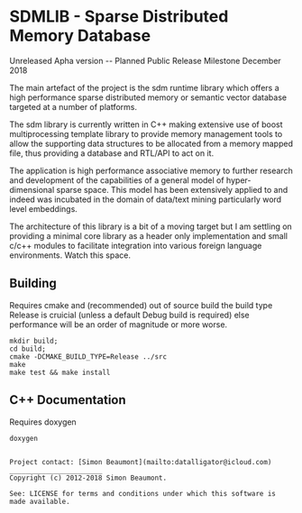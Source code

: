 SDMLIB - Sparse Distributed Memory Database 
===========================================

Unreleased Apha version -- Planned Public Release Milestone December 2018

The main artefact of the project is the sdm runtime library which
offers a high performance sparse distributed memory or semantic vector
database targeted at a number of platforms.

The sdm library is currently written in C++ making extensive use of
boost multiprocessing template library to provide memory management
tools to allow the supporting data structures to be allocated from a
memory mapped file, thus providing a database and RTL/API to act on it.

The application is high performance associative memory to further
research and development of the capabilities of a general model of
hyper-dimensional sparse space. This model has been extensively
applied to and indeed was incubated in the domain of data/text
mining particularly word level embeddings.

The architecture of this library is a bit of a moving target but I am
settling on providing a minimal core library as a header only
implementation and small c/c++ modules to facilitate integration into
various foreign language environments. Watch this space. 


Building 
-------- 

Requires cmake and (recommended) out of source build the build type
Release is cruicial (unless a default Debug build is required) else
performance will be an order of magnitude or more worse.

```shell
mkdir build;
cd build;
cmake -DCMAKE_BUILD_TYPE=Release ../src
make
make test && make install
```

C++ Documentation
-----------------

Requires doxygen

```shell
doxygen


Project contact: [Simon Beaumont](mailto:datalligator@icloud.com) 
_______________________
Copyright (c) 2012-2018 Simon Beaumont.

See: LICENSE for terms and conditions under which this software is
made available.


